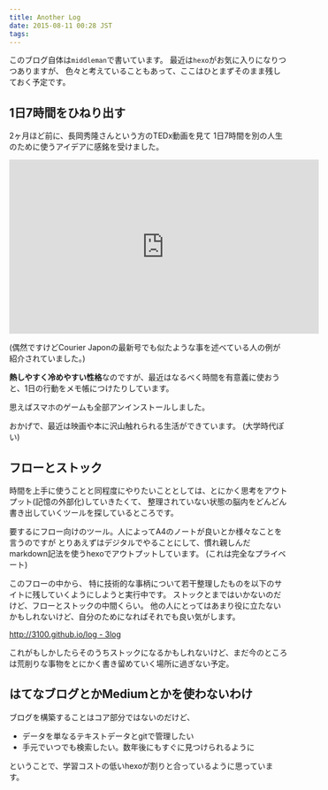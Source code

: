 ```yaml
---
title: Another Log
date: 2015-08-11 00:28 JST
tags:
---
```


このブログ自体は`middleman`で書いています。
最近は`hexo`がお気に入りになりつつありますが、
色々と考えていることもあって、ここはひとまずそのまま残しておく予定です。

## 1日7時間をひねり出す

2ヶ月ほど前に、長岡秀隆さんという方のTEDx動画を見て
1日7時間を別の人生のために使うアイデアに感銘を受けました。

<iframe width="560" height="315" src="https://www.youtube.com/embed/EzXvih454dM" frameborder="0" allowfullscreen></iframe>

(偶然ですけどCourier Japonの最新号でも似たような事を述べている人の例が紹介されていました。)

**熱しやすく冷めやすい性格**なのですが、最近はなるべく時間を有意義に使おうと、1日の行動をメモ帳につけたりしています。

思えばスマホのゲームも全部アンインストールしました。

おかげで、最近は映画や本に沢山触れられる生活ができています。
(大学時代ぽい)

## フローとストック

時間を上手に使うことと同程度にやりたいこととしては、とにかく思考をアウトプット(記憶の外部化)していきたくて、
整理されていない状態の脳内をどんどん書き出していくツールを探しているところです。

要するにフロー向けのツール。人によってA4のノートが良いとか様々なことを言うのですが
とりあえずはデジタルでやることにして、慣れ親しんだmarkdown記法を使うhexoでアウトプットしています。
(これは完全なプライベート)

このフローの中から、
特に技術的な事柄について若干整理したものを以下のサイトに残していくようにしようと実行中です。
ストックとまではいかないのだけど、フローとストックの中間くらい。
他の人にとってはあまり役に立たないかもしれないけど、自分のためになればそれでも良い気がします。

[http://3100.github.io/log - 3log](http://3100.github.io/log)

これがもしかしたらそのうちストックになるかもしれないけど、まだ今のところは荒削りな事物をとにかく書き留めていく場所に過ぎない予定。

## はてなブログとかMediumとかを使わないわけ

ブログを構築することはコア部分ではないのだけど、

- データを単なるテキストデータとgitで管理したい
- 手元でいつでも検索したい。数年後にもすぐに見つけられるように

ということで、学習コストの低いhexoが割りと合っているように思っています。
